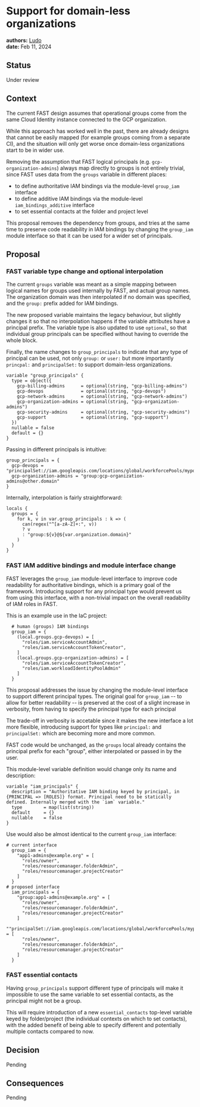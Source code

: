 # Support for domain-less organizations

**authors:** [Ludo](https://github.com/ludoo) \
**date:** Feb 11, 2024

## Status

Under review

## Context

The current FAST design assumes that operational groups come from the same Cloud Identity instance connected to the GCP organization.

While this approach has worked well in the past, there are already designs that cannot be easily mapped (for example groups coming from a separate CI), and the situation will only get worse once domain-less organizations start to be in wider use.

Removing the assumption that FAST logical principals (e.g. `gcp-organization-admins`) always map directly to groups is not entirely trivial, since FAST uses data from the `groups` variable in different places:

- to define authoritative IAM bindings via the module-level `group_iam` interface
- to define additive IAM bindings via the module-level `iam_bindings_additive` interface
- to set essential contacts at the folder and project level

This proposal removes the dependency from groups, and tries at the same time to preserve code readability in IAM bindings by changing the `group_iam` module interface so that it can be used for a wider set of principals.

## Proposal

### FAST variable type change and optional interpolation

The current `groups` variable was meant as a simple mapping between logical names for groups used internally by FAST, and actual group names. The organization domain was then interpolated if no domain was specified, and the `group:` prefix added for IAM bindings.

The new proposed variable maintains the legacy behaviour, but slightly changes it so that no interpolation happens if the variable attributes have a principal prefix. The variable type is also updated to use `optional`, so that individual group principals can be specified without having to override the whole block.

Finally, the name changes to `group_principals` to indicate that any type of principal can be used, not only `group:` or `user:` but more importantly `princpal:` and `principalSet:` to support domain-less organizations.

```hcl
variable "group_principals" {
  type = object({
    gcp-billing-admins      = optional(string, "gcp-billing-admins")
    gcp-devops              = optional(string, "gcp-devops")
    gcp-network-admins      = optional(string, "gcp-network-admins")
    gcp-organization-admins = optional(string, "gcp-organization-admins")
    gcp-security-admins     = optional(string, "gcp-security-admins")
    gcp-support             = optional(string, "gcp-support")
  })
  nullable = false
  default = {}
}
```

Passing in different principals is intuitive:

```hcl
group_principals = {
  gcp-devops = "principalSet://iam.googleapis.com/locations/global/workforcePools/mypool/group/abc123"
  gcp-organization-admins = "group:gcp-organization-admins@other.domain"
}
```

Internally, interpolation is fairly straightforward:

```hcl
locals {
  groups = {
    for k, v in var.group_principals : k => (
      can(regex("^[a-zA-Z]+:", v))
      ? v
      : "group:${v}@${var.organization.domain}"
    )
  }
}
```

### FAST IAM additive bindings and module interface change

FAST leverages the `group_iam` module-level interface to improve code readability for authoritative bindings, which is a primary goal of the framework. Introducing support for any principal type would prevent us from using this interface, with a non-trivial impact on the overall readability of IAM roles in FAST.

This is an example use in the IaC project:

```hcl
  # human (groups) IAM bindings
  group_iam = {
    (local.groups.gcp-devops) = [
      "roles/iam.serviceAccountAdmin",
      "roles/iam.serviceAccountTokenCreator",
    ]
    (local.groups.gcp-organization-admins) = [
      "roles/iam.serviceAccountTokenCreator",
      "roles/iam.workloadIdentityPoolAdmin"
    ]
  }
```

This proposal addresses the issue by changing the module-level interface to support different principal types. The original goal for `group_iam` -- to allow for better readability -- is preserved at the cost of a slight increase in verbosity, from having to specify the principal type for each principal

The trade-off in verbosity is accetable since it makes the new interface a lot more flexible, introducing support for types like `principal:` and `principalSet:` which are becoming more and more common.

FAST code would be unchanged, as the `groups` local already contains the principal prefix for each "group", either interpolated or passed in by the user.

This module-level variable definition would change only its name and description:

```hcl
variable "iam_principals" {
  description = "Authoritative IAM binding keyed by principal, in {PRINCIPAL => [ROLES]} format. Principal need to be statically defined. Internally merged with the `iam` variable."
  type        = map(list(string))
  default     = {}
  nullable    = false
}
```

Use would also be almost identical to the current `group_iam` interface:

```hcl
# current interface
  group_iam = {
    "app1-admins@example.org" = [
      "roles/owner",
      "roles/resourcemanager.folderAdmin",
      "roles/resourcemanager.projectCreator"
    ]
  }
# proposed interface
  iam_principals = {
    "group:app1-admins@example.org" = [
      "roles/owner",
      "roles/resourcemanager.folderAdmin",
      "roles/resourcemanager.projectCreator"
    ]
    ""principalSet://iam.googleapis.com/locations/global/workforcePools/mypool/group/abc123": = [
      "roles/owner",
      "roles/resourcemanager.folderAdmin",
      "roles/resourcemanager.projectCreator"
    ]
  }
```

### FAST essential contacts

Having `group_principals` support different type of principals will make it impossible to use the same variable to set essential contacts, as the principal might not be a group.

This will require introduction of a new `essential_contacts` top-level variable keyed by folder/project (the individual contexts on which to set contacts), with the added benefit of being able to specify different and potentially multiple contacts compared to now.

## Decision

Pending

## Consequences

Pending
